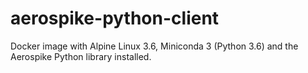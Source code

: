 # aerospike-python-client

Docker image with Alpine Linux 3.6, Miniconda 3 (Python 3.6) and the Aerospike Python library installed.
